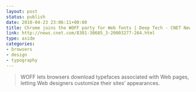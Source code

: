 ```yaml
---
layout: post
status: publish
date: 2010-04-23 23:06:11+00:00
title: Chrome joins the WOFF party for Web fonts | Deep Tech - CNET News
link: http://news.cnet.com/8301-30685_3-20003277-264.html
type: aside
categories:
- browsers
- design
- typography
---
```


> WOFF lets browsers download typefaces associated with Web pages, letting Web designers customize their sites’ appearances.
